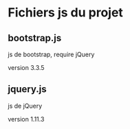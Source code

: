# Fichiers js du projet

## bootstrap.js
js de bootstrap,
require jQuery

version 3.3.5

## jquery.js
js de jQuery

version 1.11.3
